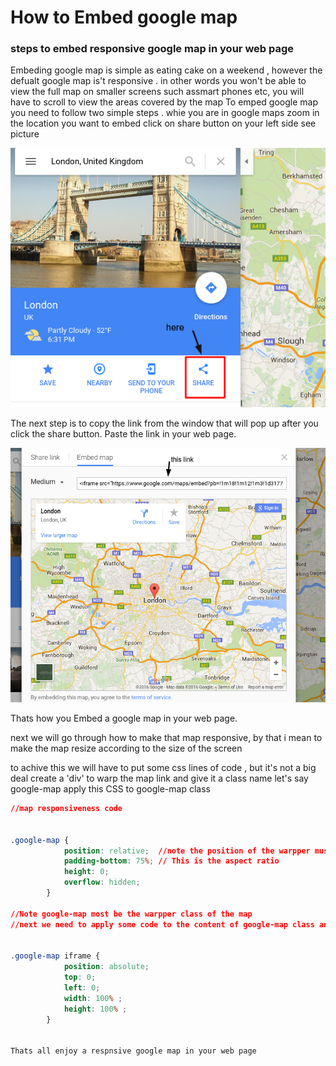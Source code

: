 # How to Embed google map

### steps to embed responsive google map in your web page


Embeding google map is simple as eating cake on a weekend , however the defualt google map is't responsive .
in other words you won't be able to view the full map on smaller screens such assmart phones etc, you will have to scroll to view the areas covered by the map
To emped google map you need to follow two simple steps .
whie you are in google maps zoom in the location you want to embed
click on share button on your left side see picture


![image](/images/screenshot1.png)

The next step is to copy the link from the window that will pop up after you click the share button.  Paste the link in your web page.

![image](/images/Screenshot2.png)

Thats how you Embed a google map in your web page.

next we will go through how to make that map responsive, by that i mean to make the map resize according to the size of the screen

to achive this we will have to put some css lines of code , but it's not a big deal
create a 'div' to warp the map link and give it a class name let's say google-map
apply this CSS to google-map class

```css
//map responsiveness code


.google-map {
            position: relative;  //note the position of the warpper must be relative
            padding-bottom: 75%; // This is the aspect ratio
            height: 0;
            overflow: hidden;
        }

//Note google-map most be the warpper class of the map
//next we need to apply some code to the content of google-map class and it's the iframe tag


.google-map iframe {
            position: absolute;
            top: 0;
            left: 0;
            width: 100% ;
            height: 100% ;
        }


Thats all enjoy a respnsive google map in your web page
